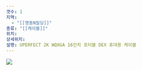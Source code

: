 ```yaml
---
갯수: 1
지역:
  - "[[명동N빌딩]]"
종류: "[[케이블]]"
위치: 
상세위치: 
설명: UPERFECT 2K WQXGA 16인치 포터블 DEX 휴대용 케이블
---
```

![](http://192.168.50.22/devices/240817_IMG_0104.jpg)